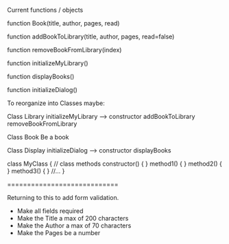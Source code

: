 Current functions / objects

function Book(title, author, pages, read)

function addBookToLibrary(title, author, pages, read=false)

function removeBookFromLibrary(index)

function initializeMyLibrary()

function displayBooks()

function initializeDialog()

To reorganize into Classes maybe:

Class Library
  initializeMyLibrary --> constructor
  addBookToLibrary
  removeBookFromLibrary

Class Book
  Be a book

Class Display
  initializeDialog --> constructor
  displayBooks

class MyClass {
  // class methods
  constructor() { }
  method1() { }
  method2() { }
  method3() { }
  //...
}

============================

Returning to this to add form validation.

- Make all fields required
- Make the Title a max of 200 characters
- Make the Author a max of 70 characters
- Make the Pages be a number
